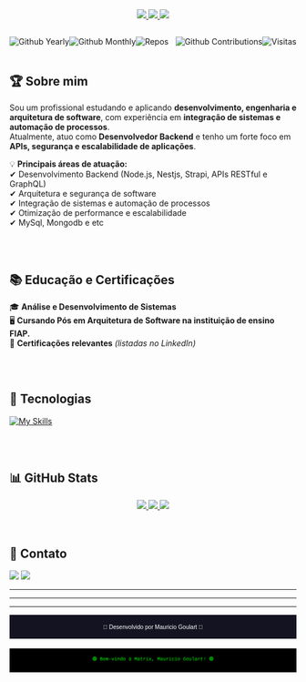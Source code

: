 <div align="center">
  <a href="#">
    <img src="https://media3.giphy.com/media/v1.Y2lkPTc5MGI3NjExYzcxM2ZjOGI1OGVmMmU0ZmIzYTg0MzY0MjUxNWJlYTg5ZGY2YTBlNCZlcD12MV9pbnRlcm5hbF9naWZzX2dpZklkJmN0PXM/X6igXqclj9f8Tf5XXG/giphy.gif" height="50">
  </a>

  <a href="#">
    <img src="https://readme-typing-svg.herokuapp.com?color=%238a2be2&size=24&center=true&vCenter=true&lines=Bem-vindo+ao+meu+GitHub!;Olá!+Sou+Maurício+Goulart" />
  </a>

  <a href="#">
    <img src="https://media3.giphy.com/media/v1.Y2lkPTc5MGI3NjExYzcxM2ZjOGI1OGVmMmU0ZmIzYTg0MzY0MjUxNWJlYTg5ZGY2YTBlNCZlcD12MV9pbnRlcm5hbF9naWZzX2dpZklkJmN0PXM/X6igXqclj9f8Tf5XXG/giphy.gif" height="50">
  </a>
</div>

##

<img align="right" alt="Visitas" src="https://komarev.com/ghpvc/?username=MauricioGoulartt&label=Profile%20views&color=blueviolet&style=flat">
<img title="Github Yearly commits" alt="Github Yearly" align="left" src="https://badges.strrl.dev/years/MauricioGoulartt?style=flat&color=blueviolet&logo=github" />
<img title="Github Monthly commits" alt="Github Monthly" align="left" src="https://badges.strrl.dev/commits/monthly/MauricioGoulartt?style=flat&color=blueviolet" />
<img title="Github Contributions" alt="Github Contributions" align="right" src="https://badges.strrl.dev/contributions/all/MauricioGoulartt?color=blueviolet" />
<img title="Repos" alt="Repos" align="left" src="https://badges.strrl.dev/repos/MauricioGoulartt?style=flat&color=blueviolet" />

<br />
<br />

## 🏆 **Sobre mim**
Sou um profissional estudando e aplicando **desenvolvimento, engenharia e arquitetura de software**, com experiência em **integração de sistemas e automação de processos**.  
Atualmente, atuo como **Desenvolvedor Backend** e tenho um forte foco em **APIs, segurança e escalabilidade de aplicações**.  

💡 **Principais áreas de atuação:**  
✔ Desenvolvimento Backend (Node.js, Nestjs, Strapi, APIs RESTful e GraphQL)  
✔ Arquitetura e segurança de software  
✔ Integração de sistemas e automação de processos  
✔ Otimização de performance e escalabilidade  
✔ MySql, Mongodb e etc  

<br />
<br />

## 📚 **Educação e Certificações**
🎓 **Análise e Desenvolvimento de Sistemas**  
🖥️ **Cursando Pós em Arquitetura de Software na instituição de ensino FIAP.**  
📜 **Certificações relevantes** *(listadas no LinkedIn)*   

<br />
<br />

## 🚀 **Tecnologias**
[![My Skills](https://skillicons.dev/icons?i=nodejs,typescript,javascript,azure,docker,linux,git,tailwind,expressjs,postgres,mysql,redis&theme=dark)](#)

<br />
<br />

## 📊 **GitHub Stats**
<div align="center">
  <a href="#">
    <img width="49.5%" src="https://github-readme-stats.vercel.app/api?username=MauricioGoulartt&show_icons=true&theme=radical&hide_border=true" />
    <img width="49.5%" src="https://github-readme-streak-stats.herokuapp.com/?user=MauricioGoulartt&theme=radical&hide_border=true" />
    <img src="https://github-readme-activity-graph.vercel.app/graph?username=MauricioGoulartt&theme=rogue&hide_border=true&area=true&bg_color=141321&area_color=FE428E&line=FE428E&title_color=FE428E" />
  </a>
</div>

<br />
<br />

## 📩 **Contato**
<div>
  <a href="mailto:mauriciogoulart.1990@gmail.com"><img src="https://img.shields.io/badge/-Gmail-%23333?style=for-the-badge&logo=gmail&logoColor=white" target="_blank"></a>
  <a href="https://www.linkedin.com/in/mauriciogoulart/" target="_blank"><img src="https://img.shields.io/badge/-LinkedIn-%230077B5?style=for-the-badge&logo=linkedin&logoColor=white" target="_blank"></a> 
</div>

---
---
---

<svg width="100%" height="100" viewBox="0 0 1200 100" xmlns="http://www.w3.org/2000/svg">
  <rect width="100%" height="100" fill="#141321"/>
  <text x="50%" y="60%" font-size="24" fill="#FFFFFF" text-anchor="middle" font-family="Arial">
    🚀 Desenvolvido por Mauricio Goulart 🚀
  </text>
</svg>


<p align="center">
  <img href="#" src="./assets/svg/footer.svg" />
</p>
